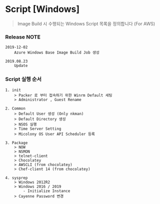 # Script [Windows]

 > Image Build 시 수행되는 Windows Script 목록을 정의합니다 (For AWS)


### Release NOTE
```
2019-12-02
    Azure Windows Base Image Build Job 생성
    
2019.08.23
    Update

```

### Script 실행 순서

```
1. init
    > Packer 로 부터 접속하기 위한 Winrm Default 세팅
    > Administrator , Guest Rename 

2. Common
    > Default User 생성 (Only nkman)
    > Default Directory 생성
    > NSOS 실행
    > Time Server Setting
    > Micolony OS User API Scheduler 등록

3. Package
    > NOW
    > NSMON
    > telnet-client
    > Chocolatey
    > AWSCLI (from chocolatey)
    > Chef-client 14 (from chocolatey)

4. sysprep
    > Windows 2012R2 
    > Windows 2016 / 2019
        - Initialize Instance
    > Cayenne Password 변경


```

